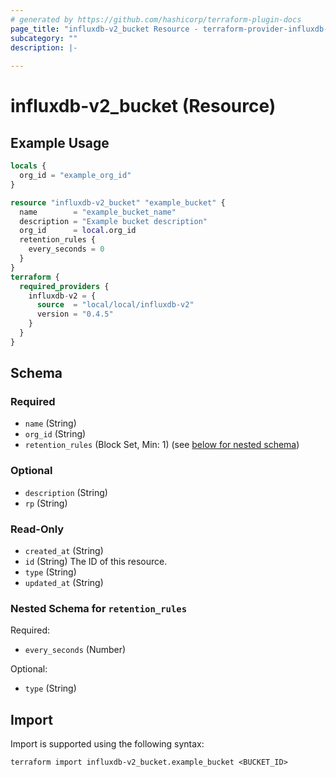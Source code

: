 ```yaml
---
# generated by https://github.com/hashicorp/terraform-plugin-docs
page_title: "influxdb-v2_bucket Resource - terraform-provider-influxdb-v2"
subcategory: ""
description: |-
  
---
```


# influxdb-v2_bucket (Resource)



## Example Usage

```terraform
locals {
  org_id = "example_org_id"
}

resource "influxdb-v2_bucket" "example_bucket" {
  name        = "example_bucket_name"
  description = "Example bucket description"
  org_id      = local.org_id
  retention_rules {
    every_seconds = 0
  }
}
terraform {
  required_providers {
    influxdb-v2 = {
      source  = "local/local/influxdb-v2"
      version = "0.4.5"
    }
  }
}
```

<!-- schema generated by tfplugindocs -->
## Schema

### Required

- `name` (String)
- `org_id` (String)
- `retention_rules` (Block Set, Min: 1) (see [below for nested schema](#nestedblock--retention_rules))

### Optional

- `description` (String)
- `rp` (String)

### Read-Only

- `created_at` (String)
- `id` (String) The ID of this resource.
- `type` (String)
- `updated_at` (String)

<a id="nestedblock--retention_rules"></a>
### Nested Schema for `retention_rules`

Required:

- `every_seconds` (Number)

Optional:

- `type` (String)

## Import

Import is supported using the following syntax:

```shell
terraform import influxdb-v2_bucket.example_bucket <BUCKET_ID>
```
